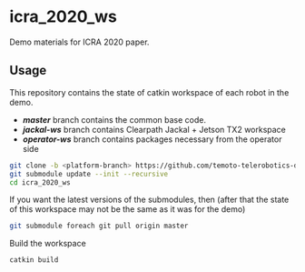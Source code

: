 # icra_2020_ws
Demo materials for ICRA 2020 paper.

## Usage
This repository contains the state of catkin workspace of each robot in the demo. 
* ***master*** branch contains the common base code.
* ***jackal-ws*** branch contains Clearpath Jackal + Jetson TX2 workspace
* ***operator-ws*** branch contains packages necessary from the operator side 

``` bash
git clone -b <platform-branch> https://github.com/temoto-telerobotics-demos/icra_2020_ws
git submodule update --init --recursive
cd icra_2020_ws
```

If you want the latest versions of the submodules, then (after that the state of this workspace may not be the same as it was for the demo)
``` bash
git submodule foreach git pull origin master
```

Build the workspace
``` bash
catkin build
```
